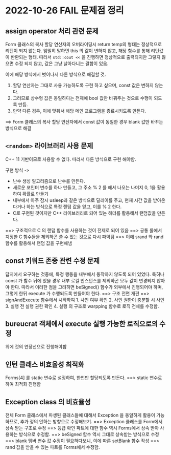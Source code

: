 # 2022-10-26 FAIL 문제점 정리

## assign operator 처리 관련 문제

Form 클래스의 복사 할당 연산자의 오버라이딩시 return temp의 형태는 정상적으로 리턴이 되지 않는다.
엄밀히 말하면 this 의 값이 변하지 않고, 해당 함수를 통해 리턴값이 반환되는 형태.
따라서 `std::cout <<` 을 진행하면 정상적으로 출력되지만 그렇지 않으면 수정 되지 않고, 값은 그냥 날아다니는 결함이 있음.

이에 해당 방식에서 벗어나서 다른 방식으로 해결할 것.

1. 할당 연산자는 그대로 사용 가능하도록 구현 하고 싶으며, const 값은 변하지 않는다.
2. 그러므로 상수형 값은 동일하다는 전제에 bool 값만 바꿔주는 것으로 수행이 되도록 만듬.
3. 만약 다른 경우, 이에 맞춰서 해당 메인 프로그램을 종료시키도록 만든다.

==> Form 클래스의 복사 할당 연산자에서 const 값이 동일한 경우 blank 값만 바꾸는 방식으로 해결

## `<random>` 라이브러리 사용 문제

C++ 11 기반이므로 사용할 수 없다. 따라서 다른 방식으로 구현 해야함.

구현 방식 ->

- 난수 생성 알고리즘으로 난수를 만든다.
- 새로운 포인터 변수를 하나 만들고, 그 주소 % 2 를 해서 나오는 나머지 0, 1을 활용하여 확률로 만들기
- 내부에서 아주 잠시 usleep과 같은 방식으로 딜레이를 주고, 현재 시간 값을 받아온다거나 하는 방식으로 특정 렌덤 값을 얻고, 이를 % 2 한다.
- C로 구현된 것이지만 C++ 라이브러리로 되어 있는 헤더를 활용해서 랜덤값을 만든다.

==> 구조적으로 C 의 랜덤 함수를 사용하는 것이 전제로 되어 있음
==> 공통 룰에서 지정한 C 함수들을 제외하곤 쓸 수 있는 것으로 다시 파악됨
==> 이에 srand 와 rand 함수를 활용해서 랜덤 값을 구현해냄

## const 키워드 존중 관련 수정 문제

답지에서 요구하는 것중에, 특정 행동을 내부에서 동작하지 않도록 되어 있었다.
특히나 const 가 함수 뒤에 있을 경우 내부 로컬 인스턴스를 제외하곤 모두 값이 변경되지 않아야 한다.
따라서 이러한 점을 고려하면 beSigned() 함수가 외부에서 진행되어야 하며, 그렇게 한뒤 execute 가 수행되도록 만들어야 한다.
==> 구조 전면 개편
==> signAndExecute 함수에서 시작하여 1. 사인 여부 확인 2. 사인 권한이 충분할 시 사인 3. 실행 전 실행 권한 확인 4. 실행
의 구조로 warpping 함수로 로직 전체를 수정함.

## bureucrat 객체에서 execute 실행 가능한 로직으로의 수정

위에 것의 연장선으로 진행해야함

## 인턴 클래스 비효율성 최적화

Forms[4] 를 static 변수로 설정하여, 한번만 할당되도록 만든다.
==> static 변수로 하여 최적화 진행함

## Exception class 의 비효율성

전체 Form 클래스에서 파생된 클래스들에 대해서 Exception 을 동일하게 활용이 가능하므로, 추가 정의 안하는 방향으로 수정해보기.
==> Exception 클래스를 Form에서 상속 받는 구조로 수정
==> 등급 확인 파트에 대한 함수 역시 Forms에서 상속 받아 사용하는 방식으로 수정함.
==> beSigned 함수 역시 그대로 상속받는 방식으로 수정
==> blank 멤버 변수 값 수정이 필요하다보니, 이에 따른 setBlank 함수 작성
==> rand 값을 받을 수 있는 파트를 Forms에서 수정함.
